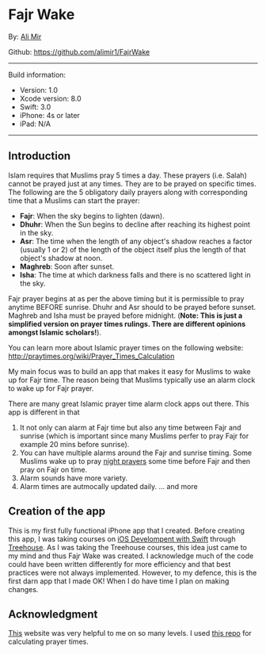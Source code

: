 # Fajr Wake

By: [Ali Mir](http://alimir.io)

Github: https://github.com/alimir1/FajrWake

___

Build information:

* Version: 1.0
* Xcode version: 8.0
* Swift: 3.0
* iPhone: 4s or later
* iPad: N/A

---

## Introduction

Islam requires that Muslims pray 5 times a day. These prayers (i.e. Salah) cannot be prayed just at any times. They are to be prayed on specific times. The following are the 5 obligatory daily prayers along with corresponding time that a Muslims can start the prayer:

* **Fajr**: When the sky begins to lighten (dawn).
* **Dhuhr**: When the Sun begins to decline after reaching its highest point in the sky.
* **Asr**: The time when the length of any object's shadow reaches a factor (usually 1 or 2) of the length of the object itself plus the length of that object's shadow at noon.
* **Maghreb**: Soon after sunset.
* **Isha**: The time at which darkness falls and there is no scattered light in the sky.

Fajr prayer begins at as per the above timing but it is permissible to pray anytime BEFORE sunrise. Dhuhr and Asr should to be prayed before sunset. Maghreb and Isha must be prayed before midnight. (**Note: This is just a simplified version on prayer times rulings. There are different opinions amongst Islamic scholars!**).

You can learn more about Islamic prayer times on the following website: http://praytimes.org/wiki/Prayer_Times_Calculation

My main focus was to build an app that makes it easy for Muslims to wake up for Fajr time. The reason being that Muslims typically use an alarm clock to wake up for Fajr prayer.

There are many great Islamic prayer time alarm clock apps out there. This app is different in that

1. It not only can alarm at Fajr time but also any time between Fajr and sunrise (which is important since many Muslims perfer to pray Fajr for example 20 mins before sunrise).
2. You can have multiple alarms around the Fajr and sunrise timing. Some Muslims wake up to pray [night prayers](https://www.al-islam.org/salatul-layl-h-t-kassamali/salatul-layl) some time before Fajr and then pray on Fajr on time.
3. Alarm sounds have more variety.
4. Alarm times are autmocally updated daily.
... and more

## Creation of the app

This is my first fully functional iPhone app that I created. Before creating this app, I was taking courses on [iOS Develompent with Swift]((https://teamtreehouse.com/tracks/ios-development-with-swift-20)) through [Treehouse](https://teamtreehouse.com/). As I was taking the Treehouse courses, this idea just came to my mind and thus Fajr Wake was created.
I acknowledge much of the code could have been written differently for more efficiency and that best practices were not always implemented. However, to my defence, this is the first darn app that I made OK! When I do have time I plan on making changes. 

## Acknowledgment

[This](prayertimes.org) website was very helpful to me on so many levels. I used [this repo](https://github.com/alhazmy13/PrayerTimesSwift) for calculating prayer times.
